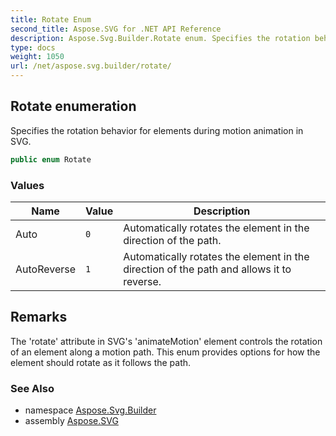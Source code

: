 ```yaml
---
title: Rotate Enum
second_title: Aspose.SVG for .NET API Reference
description: Aspose.Svg.Builder.Rotate enum. Specifies the rotation behavior for elements during motion animation in SVG
type: docs
weight: 1050
url: /net/aspose.svg.builder/rotate/
---
```

## Rotate enumeration

Specifies the rotation behavior for elements during motion animation in SVG.

```csharp
public enum Rotate
```

### Values

| Name | Value | Description |
| --- | --- | --- |
| Auto | `0` | Automatically rotates the element in the direction of the path. |
| AutoReverse | `1` | Automatically rotates the element in the direction of the path and allows it to reverse. |

## Remarks

The 'rotate' attribute in SVG's 'animateMotion' element controls the rotation of an element along a motion path. This enum provides options for how the element should rotate as it follows the path.

### See Also

* namespace [Aspose.Svg.Builder](../../aspose.svg.builder/)
* assembly [Aspose.SVG](../../)

